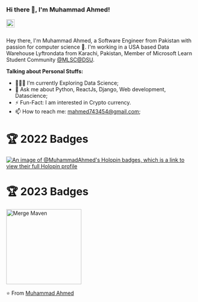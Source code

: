 ### Hi there 👋, I'm Muhammad Ahmed!

<a href="https://www.linkedin.com/in/muhammad-ahmed02/">
  <img align="left" alt="Ahmed's LinkdeIn" width="22px" src="https://cdn.jsdelivr.net/npm/simple-icons@v3/icons/linkedin.svg" />
</a>

<br />
<br />

Hey there, I'm Muhammad Ahmed, a Software Engineer from Pakistan with passion for computer science 🚀. I'm working in a USA based Data Warehouse Lyftrondata from Karachi, Pakistan, Member of Microsoft Learn Student Community [@MLSC@DSU](https://www.linkedin.com/company/mlsc-dsu/).

**Talking about Personal Stuffs:**

- 👨🏽‍🌱 I’m currently Exploring Data Science; 
- 💬 Ask me about Python, ReactJs, Django, Web development, Datascience;
- ⚡️ Fun-Fact: I am interested in Crypto currency. 
- 📫 How to reach me: mahmed743454@gmail.com;

# 🏆 2022 Badges
[![An image of @MuhammadAhmed's Holopin badges, which is a link to view their full Holopin profile](https://holopin.me/mahmed)](https://holopin.io/@mahmed)
  
# 🏆 2023 Badges
<img align="center" alt="Merge Maven" width="200px" src="https://user-images.githubusercontent.com/62604251/232333243-9dc6034a-398b-4a95-8db5-b4205190c536.jpeg" />

⭐️ From [Muhammad Ahmed](https://mahmed.netlify.app)

